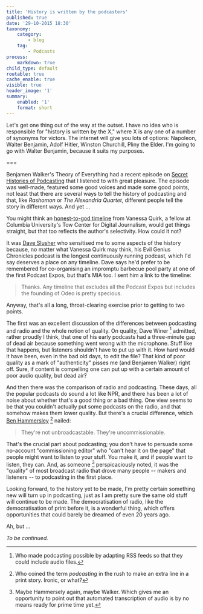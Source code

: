 ```yaml
---
title: 'History is written by the podcasters'
published: true
date: '29-10-2015 18:30'
taxonomy:
    category:
        - blog
    tag:
        - Podcasts
process:
    markdown: true
child_type: default
routable: true
cache_enable: true
visible: true
header_image: '1'
summary:
    enabled: '1'
    format: short
---
```


Let's  get one thing out of the way at the outset. I have no idea who is responsible for "history is written by the X," where X is any one of a number of synonyms for victors. The internet will give you lots of options: Napoleon, Walter Benjamin, Adolf Hitler, Winston Churchill, Pliny the Elder. I'm going to go with Walter Benjamin, because it suits my purposes.

===

Benjamen Walker's Theory of Everything had a recent episode on [Secret Histories of Podcasting](http://toe.prx.org/2015/10/secret-histories-of-podcasting/) that I listened to with great pleasure. The episode was well-made, featured some good voices and made some good points, not least that there are several ways to tell the history of podcasting and that, like _Rashomon_ or _The Alexandria Quartet_, different people tell the story in different ways. And yet ...

You might think an [honest-to-god timeline](http://cdn.knightlab.com/libs/timeline3/latest/embed/index.html?source=1PCTbosxqjGWzq2p84zxqAqAY4rVBjsHJlgFPJUEHR-Q&font=Default&lang=en&initial_zoom=2&height=650) from Vanessa Quirk, a fellow at Columbia University's Tow Center for Digital Journalism, would get things straight, but that too reflects the author's selectivity. How could it not?

It was [Dave Slusher](http://evilgeniuschronicles.org/) who sensitised me to some aspects of the history because, no matter what Vanessa Quirk may think, his Evil Genius Chronicles podcast is the longest continuously running podcast, which I'd say deserves a place on any timeline. Dave says he'd prefer to be remembered for co-organising an impromptu barbecue pool party at one of the first Podcast Expos, but that's MIA too. I sent him a link to the timeline:

> Thanks. Any timeline that excludes all the Podcast Expos but includes the founding of Odeo is pretty specious.

Anyway, that's all a long, throat-clearing exercise prior to getting to two points.

The first was an excellent discussion of the differences between podcasting and radio and the whole notion of quality. On quality, Dave Winer [^2] admitted, rather proudly I think, that one of his early podcasts had a three-minute gap of dead air because something went wrong with the microphone. Stuff like that happens, but listeners shouldn't have to put up with it. How hard would it have been, even in the bad old days, to edit the file? That kind of poor quality as a mark of "authenticity" pisses me (and Benjamen Walker) right off. Sure, if content is compelling one can put up with a certain amount of poor audio quality, but dead air?

[^2]: Who made podcasting possible by adapting RSS feeds so that they could include audio files.

And then there was the comparison of radio and podcasting. These days, all the popular podcasts do sound a lot like NPR, and there has been a lot of noise about whether that's a good thing or a bad thing. One view seems to be that you couldn't actually put some podcasts on the radio, and that somehow makes them lower quality. But there's a crucial difference, which [Ben Hammersley](http://www.benhammersley.com/) [^3] nailed:

> They're not unbroadcastable. They're uncommissionable.

[^3]: Who coined the term _podcasting_ in the rush to make an extra line in a print story. Ironic, or what?

That's the crucial part about podcasting; you don't have to persuade some no-account "commissioning editor" who "can't hear it on the page" that people might want to listen to your stuff. You make it, and if people want to listen, they can. And, as someone [^1] perspicaciously noted, it was the "quality" of most broadcast radio that drove many people -- makers and listeners -- to podcasting in the first place.

Looking forward, to the history yet to be made, I'm pretty certain something new will turn up in podcasting, just as I am pretty sure the same old stuff will continue to be made. The democratisation of radio, like the democratisation of print before it, is a wonderful thing, which offers opportunities that could barely be dreamed of even 20 years ago.

[^1]: Maybe Hammersely again, maybe Walker. Which gives me an opportunity to point out that automated transcription of audio is by no means ready for prime time yet.

Ah, but ...

_To be continued._